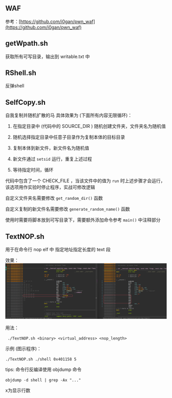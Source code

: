 ## WAF
参考：[https://github.com/i0gan/pwn_waf](https://github.com/i0gan/pwn_waf)

## getWpath.sh
获取所有可写目录，输出到 writable.txt 中

## RShell.sh
反弹shell

## SelfCopy.sh
自我复制并随机扩散的马
具体效果为 (下面所有内容无限循环)：
1. 在指定目录中 (代码中的 SOURCE_DIR ) 随机创建文件夹，文件夹名为随机值
1. 随机选择指定目录中任意子目录作为复制本体的目标目录
1. 复制本体到新文件，新文件名为随机值
1. 新文件通过 `setsid` 运行，重复上述过程

5. 等待指定时间，循环

代码中包含了一个 CHECK_FILE ，当该文件中的值为 `run` 时上述步骤才会运行，该选项用作实验时停止程序，实战可修改逻辑

自定义文件夹名需要修改 `get_random_dir()` 函数

自定义复制的新文件名需要修改 `generate_random_name()` 函数

使用时需要将脚本放到可写目录下，需要额外添加命令参考 `main()` 中注释部分

## TextNOP.sh

用于在命令行 nop elf 中 指定地址指定长度的 text 段

效果：
![nop](.assets/nop.png)

用法：

` ./TextNOP.sh <binary> <virtual_address> <nop_length>`

示例 (图示程序)：

`./TextNOP.sh ./shell 0x401158 5`

tips: 命令行反编译使用 objdump 命令

`objdump -d shell | grep -Ax "..."`

x为显示行数

